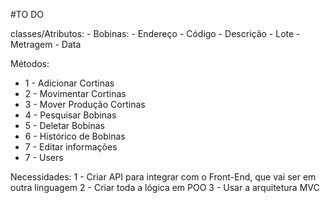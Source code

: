 #TO DO

classes/Atributos:
    - Bobinas:
        - Endereço
        - Código
        - Descrição
        - Lote
        - Metragem
        - Data

Métodos:
* 1 - Adicionar Cortinas
* 2 - Movimentar Cortinas
* 3 - Mover Produção Cortinas
* 4 - Pesquisar Bobinas
* 5 - Deletar Bobinas
* 6 - Histórico de Bobinas
* 7 - Editar informações
* 7 - Users

Necessidades:
1 - Criar API para integrar com o Front-End, que vai ser em outra linguagem
2 - Criar toda a lógica em POO
3 - Usar a arquitetura MVC